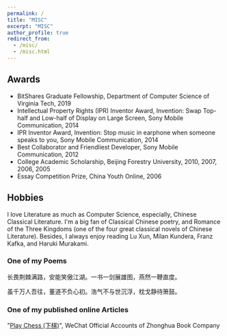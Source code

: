 ```yaml
---
permalink: /
title: "MISC"
excerpt: "MISC"
author_profile: true
redirect_from: 
  - /misc/
  - /misc.html
---
```


## Awards
* BitShares Graduate Fellowship, Department of Computer Science of Virginia Tech, 2019
* Intellectual Property Rights (IPR) Inventor Award, Invention: Swap Top-half and Low-half of Display on Large Screen, Sony Mobile Communication, 2014
* IPR Inventor Award, Invention: Stop music in earphone when someone speaks to you, Sony Mobile Communication, 2014
* Best Collaborator and Friendliest Developer, Sony Mobile Communication, 2012
* College Academic Scholarship, Beijing Forestry University, 2010, 2007, 2006, 2005
* Essay Competition Prize, China Youth Online, 2006

## Hobbies
I love Literature as much as Computer Science, especially, Chinese Classical Literature. 
I'm a big fan of Classical Chinese poetry, and Romance of the Three Kingdoms (one of the four great classical novels of Chinese Literature). 
Besides, I always enjoy reading Lu Xun, Milan Kundera, Franz Kafka, and Haruki Murakami.

### One of my Poems
长畏荆棘满路，安能笑傲江湖。一书一剑展雄图，燕然一鞭直度。

虽千万人吾往，董道不负心初。浩气不与世沉浮，枕戈静待箫鼓。

### One of my published online Articles

"[Play Chess (下棋)](https://www.gushiciku.cn/dc_hk/102221408)",  WeChat Official Accounts of Zhonghua Book Company 
